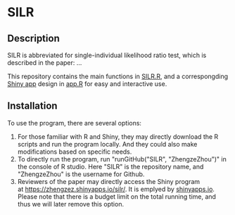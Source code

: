 # SILR

## Description
SILR is abbreviated for single-individual likelihood ratio test, which is described in the paper: ...

This repository contains the main functions in [SILR.R](https://github.com/ZhengzeZhou/SILR/blob/master/SILR.R), and a correspongding [Shiny app](https://shiny.rstudio.com/) design in [app.R](https://github.com/ZhengzeZhou/SILR/blob/master/app.R) for easy and interactive use. 

## Installation
To use the program, there are several options:

1. For those familiar with R and Shiny, they may directly download the R scripts and run the program locally. And they could also make modifications based on specific needs.
1. To directly run the program, run "runGitHub("SILR", "ZhengzeZhou")" in the console of R studio. Here "SILR" is the repository name, and "ZhengzeZhou" is the username for Github.
1. Reviewers of the paper may directly access the Shiny program at https://zhengzez.shinyapps.io/silr/. It is emplyed by [shinyapps.io](https://www.shinyapps.io/). Please note that there is a budget limit on the total running time, and thus we will later remove this option.
